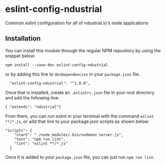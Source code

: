 # eslint-config-ndustrial
Common eslint configuration for all of ndustrial.io's node applications

## Installation
You can install this module through the regular NPM repository by using the snippet below:
```
npm install --save-dev eslint-config-ndustrial
```

or by adding this line to `devDependencies` in your `package.json` file.
```
  "eslint-config-ndustrial": "^1.0.0",
```

Once that is installed, create an `.eslintrc.json` file in your root directory and add the following line:

```
{ "extends": "ndustrial"}
```

From there, you can run eslint in your terminal with the command `eslint **/*.js`, or add that line to your package.json scripts as shown below:

```
"scripts": {
    "start": "./node_modules/.bin/nodemon server.js",
    "test": "npm run lint",
    "lint": "eslint **/*.js"
  }
```

Once it is added to your `package.json` file, you can just run `npm run lint`.